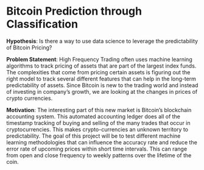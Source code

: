 # Bitcoin Prediction through Classification

**Hypothesis**: Is there a way to use data science to leverage the predictability of Bitcoin Pricing?

**Problem Statement**: High Frequency Trading often uses machine learning algorithms to track pricing of assets that are part of the largest index funds. The complexities that come from pricing certain assets is figuring out the right model to track several different features that can help in the long-term predictability of assets. Since Bitcoin is new to the trading world and instead of investing in company’s growth, we are looking at the changes in prices of crypto currencies.

**Motivation**: The interesting part of this new market is Bitcoin’s blockchain accounting system. This automated accounting ledger does all of the timestamp tracking of buying and selling of the many trades that occur in cryptocurrencies.  This makes crypto-currencies an unknown territory to predictability. The goal of this project will be to test different machine learning methodologies that can influence the accuracy rate and reduce the error rate of upcoming prices within short time intervals. This can range from open and close frequency to weekly patterns over the lifetime of the coin.
